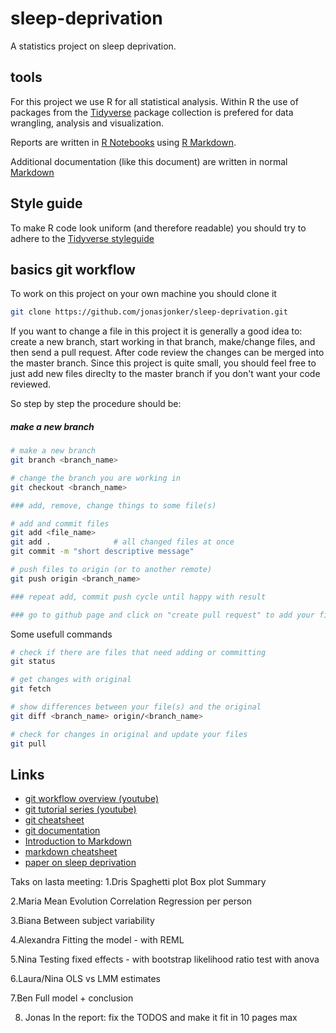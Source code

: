 # sleep-deprivation
A statistics project on sleep deprivation.

## tools
For this project we use R for all statistical analysis. Within R the use of packages from the [Tidyverse](https://www.tidyverse.org/) package collection is prefered for data wrangling, analysis and visualization.

Reports are written in [R Notebooks](https://rmarkdown.rstudio.com/lesson-10.html) using [R Markdown](https://rmarkdown.rstudio.com/lesson-1.html).

Additional documentation (like this document) are written in normal [Markdown](https://guides.github.com/features/mastering-markdown/)

## Style guide
To make R code look uniform (and therefore readable) you should try to adhere to the [Tidyverse styleguide](https://style.tidyverse.org/)

## basics git workflow
To work on this project on your own machine you should clone it

```bash
git clone https://github.com/jonasjonker/sleep-deprivation.git
``` 

If you want to change a file in this project it is generally a good idea to: create a new branch, start working in that branch, make/change files, and then send a pull request. After code review the changes can be merged into the master branch. Since this project is quite small, you should feel free to just add new files direclty to the master branch if you don't want your code reviewed. 

So step by step the procedure should be:

##### make a new branch
```bash
# make a new branch
git branch <branch_name>

# change the branch you are working in
git checkout <branch_name>

### add, remove, change things to some file(s)

# add and commit files
git add <file_name>
git add .              # all changed files at once
git commit -m "short descriptive message"

# push files to origin (or to another remote)
git push origin <branch_name>

### repeat add, commit push cycle until happy with result

### go to github page and click on "create pull request" to add your files to the master branch.
```

Some usefull commands
```bash
# check if there are files that need adding or committing
git status

# get changes with original
git fetch

# show differences between your file(s) and the original
git diff <branch_name> origin/<branch_name>

# check for changes in original and update your files
git pull
```


## Links
- [git workflow overview (youtube)](https://www.youtube.com/watch?v=8UguQzmswC4)
- [git tutorial series (youtube)](https://www.youtube.com/watch?v=BCQHnlnPusY)
- [git cheatsheet](https://github.github.com/training-kit/downloads/github-git-cheat-sheet.pdf)
- [git documentation](https://git-scm.com/book/en/v2/Git-Basics-Getting-a-Git-Repository)
- [Introduction to Markdown](https://r4ds.had.co.nz/r-markdown.html)
- [markdown cheatsheet](https://guides.github.com/features/mastering-markdown/)
- [paper on sleep deprivation](https://onlinelibrary.wiley.com/doi/epdf/10.1046/j.1365-2869.2003.00337.x)




Taks on lasta meeting:
1.Dris
Spaghetti plot
Box plot
Summary

2.Maria
Mean Evolution
Correlation
Regression per person

3.Biana
Between subject variability

4.Alexandra
Fitting the model - with REML

5.Nina
Testing fixed effects - with bootstrap
likelihood ratio test with anova

6.Laura/Nina
OLS vs LMM estimates

7.Ben 
Full model + conclusion

8. Jonas
In the report: fix the TODOS and make it fit in 10 pages max


